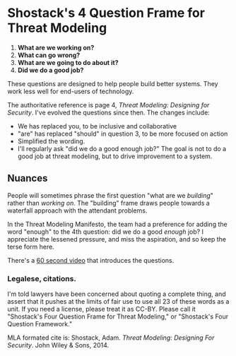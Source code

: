 # Shostack's 4 Question Frame for Threat Modeling 


1. **What are we working on?**
2. **What can go wrong?**
3. **What are we going to do about it?**
4. **Did we do a good job?**

These questions are designed to help people build better systems. They work less well for end-users of technology.

The authoritative reference is page 4, *Threat Modeling: Designing for Security*.  I've evolved the questions since then. The changes include:
* We has replaced you, to be inclusive and collaborative
* "are" has replaced "should" in question 3, to be more focused on action
* Simplified the wording.
* I'll regularly ask "did we do a good enough job?" The goal is not to do a good job at threat modeling, but to drive improvement to a system.

## Nuances
People will sometimes phrase the first question "what are we _building_" rather than _working on_. The "building" frame draws people towards a waterfall approach with the attendant problems.

In the Threat Modeling Manifesto, the team had a preference for adding the word "enough" to the 4th question: did we do a good *enough* job? I appreciate the lessened pressure, and miss the aspiration, and so keep the terse form here.

There's a [60 second video](https://youtu.be/Yt0PhyEdZXU) that introduces the questions.

### Legalese, citations.

I'm told lawyers have been concerned about quoting a complete thing, and assert that it pushes at the limits of fair use to use all 23 of these words as a unit. If you need a license, please treat it as CC-BY. Please call it "Shostack's Four Question Frame for Threat Modeling," or "Shostack's Four Question Framework." 

MLA formated cite is: Shostack, Adam. *Threat Modeling: Designing For Security*. John Wiley & Sons, 2014.
